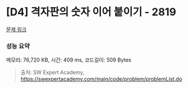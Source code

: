 # [D4] 격자판의 숫자 이어 붙이기 - 2819 

[문제 링크](https://swexpertacademy.com/main/code/problem/problemDetail.do?contestProbId=AV7I5fgqEogDFAXB) 

### 성능 요약

메모리: 76,720 KB, 시간: 409 ms, 코드길이: 509 Bytes



> 출처: SW Expert Academy, https://swexpertacademy.com/main/code/problem/problemList.do